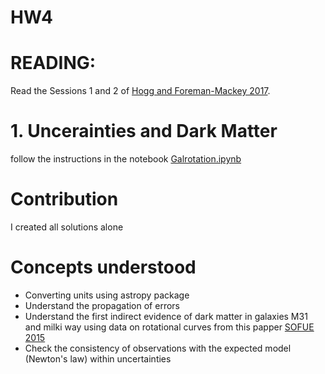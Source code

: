 # HW4

# READING: 

Read the Sessions 1 and 2 of [Hogg and Foreman-Mackey 2017](https://arxiv.org/pdf/1710.06068.pdf).


# 1. Uncerainties and Dark Matter 

follow the instructions in the notebook [Galrotation.ipynb](Galrotation.ipynb)

# Contribution
I created all solutions alone 

# Concepts understood
- Converting units using astropy package
- Understand the propagation of errors
- Understand the first indirect evidence of dark matter in galaxies M31 and milki way using data on rotational curves from this papper [SOFUE 2015](http://www.ioa.s.u-tokyo.ac.jp/~sofue/htdocs/2015m31/2015-pasj-M31MW-DH.pdf)
- Check the consistency of observations with the expected model (Newton's law) within uncertainties

